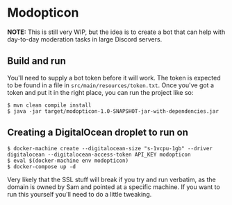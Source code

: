 # Modopticon

**NOTE:** This is still very WIP, but the idea is to create a bot that can help with
day-to-day moderation tasks in large Discord servers.

## Build and run

You'll need to supply a bot token before it will work. The token is expected to be found
in a file in `src/main/resources/token.txt`. Once you've got a token and put it in the
right place, you can run the project like so:

```
$ mvn clean compile install
$ java -jar target/modopticon-1.0-SNAPSHOT-jar-with-dependencies.jar
```

## Creating a DigitalOcean droplet to run on

```
$ docker-machine create --digitalocean-size "s-1vcpu-1gb" --driver digitalocean --digitalocean-access-token API_KEY modopticon
$ eval $(docker-machine env modopticon)
$ docker-compose up -d
```

Very likely that the SSL stuff will break if you try and run verbatim, as the domain is
owned by Sam and pointed at a specific machine. If you want to run this yourself you'll
need to do a little tweaking.